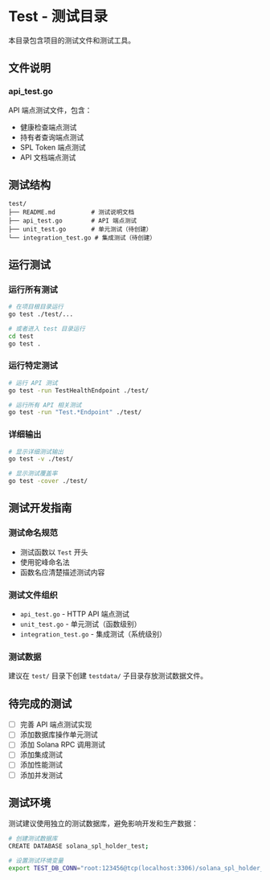 # Test - 测试目录

本目录包含项目的测试文件和测试工具。

## 文件说明

### api_test.go
API 端点测试文件，包含：
- 健康检查端点测试
- 持有者查询端点测试
- SPL Token 端点测试
- API 文档端点测试

## 测试结构

```
test/
├── README.md          # 测试说明文档
├── api_test.go        # API 端点测试
├── unit_test.go       # 单元测试（待创建）
└── integration_test.go # 集成测试（待创建）
```

## 运行测试

### 运行所有测试
```bash
# 在项目根目录运行
go test ./test/...

# 或者进入 test 目录运行
cd test
go test .
```

### 运行特定测试
```bash
# 运行 API 测试
go test -run TestHealthEndpoint ./test/

# 运行所有 API 相关测试
go test -run "Test.*Endpoint" ./test/
```

### 详细输出
```bash
# 显示详细测试输出
go test -v ./test/

# 显示测试覆盖率
go test -cover ./test/
```

## 测试开发指南

### 测试命名规范
- 测试函数以 `Test` 开头
- 使用驼峰命名法
- 函数名应清楚描述测试内容

### 测试文件组织
- `api_test.go` - HTTP API 端点测试
- `unit_test.go` - 单元测试（函数级别）
- `integration_test.go` - 集成测试（系统级别）

### 测试数据
建议在 `test/` 目录下创建 `testdata/` 子目录存放测试数据文件。

## 待完成的测试

- [ ] 完善 API 端点测试实现
- [ ] 添加数据库操作单元测试
- [ ] 添加 Solana RPC 调用测试
- [ ] 添加集成测试
- [ ] 添加性能测试
- [ ] 添加并发测试

## 测试环境

测试建议使用独立的测试数据库，避免影响开发和生产数据：

```bash
# 创建测试数据库
CREATE DATABASE solana_spl_holder_test;

# 设置测试环境变量
export TEST_DB_CONN="root:123456@tcp(localhost:3306)/solana_spl_holder_test?charset=utf8mb4&parseTime=True&loc=Local"
```